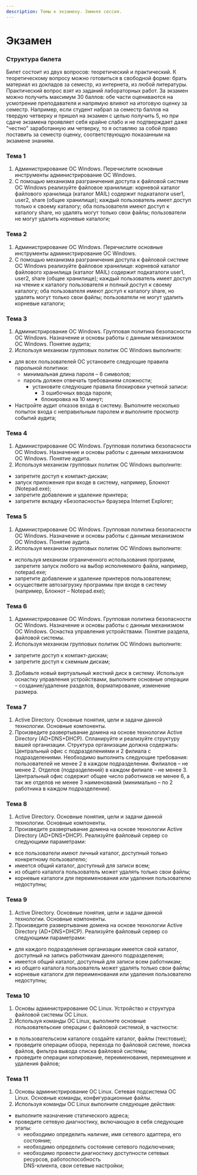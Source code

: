 ```yaml
---
description: Темы к экзамену. Зимняя сессия.
---
```


# Экзамен

### Структура билета

Билет состоит из двух вопросов: теоретический и практический. К теоретическому вопросу можно готовиться в свободной форме: брать материал из докладов за семестр, из интернета, из любой литературы. Практический вопрос взят из заданий лабораторных работ. За экзамен можно получить максимум 30 баллов: обе части оцениваются на усмотрение преподавателя и напрямую влияют на итоговую оценку за семестр. Например, если студент набрал за семестр баллов на твердую четверку и пришел на экзамен с целью получить 5, но при сдаче экзамена проявляет себя крайне слабо и не подтверждает даже "честно" заработанную им четверку, то я оставляю за собой право поставить за семестр оценку, соответствующую показанным на экзамене знаниям.

### Тема 1

1. Администрирование ОС Windows. Перечислите основные инструменты администрирование ОС Windows.
2. С помощью механизма разграничения доступа к файловой системе ОС Windows реализуйте файловое хранилище: корневой каталог файлового хранилища (каталог MAIL) содержит подкаталоги user1, user2, share (общее хранилище); каждый пользователь имеет доступ только к своему каталогу; оба пользователя имеют доступ к каталогу share, но удалять могут только свои файлы; пользователи не могут удалить корневые каталоги;

### Тема 2

1. Администрирование ОС Windows. Перечислите основные инструменты администрирование ОС Windows.
2. С помощью механизма разграничения доступа к файловой системе ОС Windows реализуйте файловое хранилище: корневой каталог файлового хранилища (каталог MAIL) содержит подкаталоги user1, user2, share (общее хранилище); каждый пользователь имеет доступ на чтение к каталогу пользователя и полный доступ к своему каталогу; оба пользователя имеют доступ к каталогу share, но удалять могут только свои файлы; пользователи не могут удалить корневые каталоги;

### Тема 3

1. Администрирование ОС Windows. Групповая политика безопасности ОС Windows. Назначение и основы работы с данным механизмом ОС Windows. Понятие аудита;
2. Используя механизм групповых политик ОС Windows выполните:

* для всех пользователей ОС установите следующие правила парольной политики:
  * минимальная длина пароля – 6 символов;
  * пароль должен отвечать требованиям сложности;
    * установите следующие правила блокировки учетной записи:
      * 3 ошибочных ввода пароля;
      * блокировка на 10 минут;
* Настройте аудит отказов входа в систему. Выполните несколько попыток входа с неправильным паролем и выполните просмотр событий аудита;

### Тема 4

1. Администрирование ОС Windows. Групповая политика безопасности ОС Windows. Назначение и основы работы с данным механизмом ОС Windows. Понятие аудита.
2. Используя механизм групповых политик ОС Windows выполните:

* запретите доступ к компакт-дискам;
* запуск приложения при входе в систему, например, Блокнот (Notepad.exe);
* запретите добавление и удаление принтера;
* запретите вкладку «Безопасность» браузера Internet Explorer;

### Тема 5

1. Администрирование ОС Windows. Групповая политика безопасности ОС Windows. Назначение и основы работы с данным механизмом ОС Windows. Понятие аудита.
2. Используя механизм групповых политик ОС Windows выполните:

* используя механизм ограниченного использования программ, запретите запуск любого на выбор исполняемого файла, например, notepad.exe;
* запретите добавление и удаление принтеров пользователем;
* осуществите автозагрузку программы при входе в систему (например, Блокнот – Notepad.exe);

### Тема 6

1. Администрирование ОС Windows. Групповая политика безопасности ОС Windows. Назначение и основы работы с данным механизмом ОС Windows. Оснастка управления устройствами. Понятие раздела, файловой системы.
2. Используя механизм групповых политик ОС Windows выполните:

* запретите доступ к компакт-дискам;
* запретите доступ к схемным дискам;

3. Добавьте новый виртуальный жесткий диск в систему. Используя оснастку управления устройствами, выполните основные операции – создание/удаление разделов, форматирование, изменение размера.

### Тема 7

1. Active Directory. Основные понятия, цели и задачи данной технологии. Основные компоненты.
2. Произведите развертывание домена на основе технологии Active Directory (AD+DNS+DHCP). Спланируйте и реализуйте структуру вашей организации. Структура организации должна содержать: Центральный офис с подразделениями и 2 филиала с подразделениями. Необходимо выполнить следующие требования: пользователей не менее 2 в каждом подразделении. Филиалов – не менее 2. Отделов (подразделений) в каждом филиале – не менее 3. Центральный офис содержит общее число работников не менее 6, а так же отделов не менее 3 наименований (минимально – по 2 работника в каждом подразделении).

### Тема 8

1. Active Directory. Основные понятия, цели и задачи данной технологии. Основные компоненты.
2. Произведите развертывание домена на основе технологии Active Directory (AD+DNS+DHCP). Реализуйте файловый сервер со следующими параметрами:

* все пользователи имеют личный каталог, доступный только конкретному пользователю;
* имеется общий каталог, доступный для записи всем;
* из общего каталога пользователь может удалять только свои файлы;
* корневые каталоги для переименования или удаления пользователю недоступны;

### Тема 9

1. Active Directory. Основные понятия, цели и задачи данной технологии. Основные компоненты.
2. Произведите развертывание домена на основе технологии Active Directory (AD+DNS+DHCP). Реализуйте файловый сервер со следующими параметрами:

* для каждого подразделения организации имеется свой каталог, доступный на запись работникам данного подразделения;
* имеется общий каталог, доступный для записи всем работникам;
* из общего каталога пользователь может удалять только свои файлы;
* корневые каталоги для переименования или удаления пользователю недоступны;

### Тема 10

1. Основы администрирование ОС Linux. Устройство и структура файловой системы ОС Linux.
2. Используя команды ОС Linux, выполните основные пользовательские операции с файловой системой, в частности:

* в пользовательском каталоге создайте каталог, файлы (текстовые);
* проведите операции обзора, перехода по файловой системе, поиска файлов, фильтра вывода списка файловой системы;
* проведите операции копирование, переименования, перемещение и удаления файлов;

### Тема 11

1. Основы администрирование ОС Linux. Сетевая подсистема ОС Linux. Основные команды, конфигурационные файлы.
2. Используя команды ОС Linux выполните следующие действия:

* выполните назначение статического адреса;
* проведите сетевую диагностику, включающую в себя следующие этапы:
  * необходимо определить наличие, имя сетевого адаптера, его состояние;
  * необходимо определить состояние сетевого подключения;
  * необходимо провести диагностику доступности сетевых ресурсов, работоспособность\
    DNS-клиента, свои сетевые настройки;
